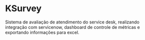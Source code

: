 # KSurvey
Sistema de avaliação de atendimento do service desk, realizando integração com servicenow, dashboard de controle de métricas e exportando informações para excel.
